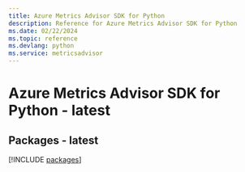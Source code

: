 ```yaml
---
title: Azure Metrics Advisor SDK for Python
description: Reference for Azure Metrics Advisor SDK for Python
ms.date: 02/22/2024
ms.topic: reference
ms.devlang: python
ms.service: metricsadvisor
---
```

# Azure Metrics Advisor SDK for Python - latest
## Packages - latest
[!INCLUDE [packages](metrics-advisor-index.md)]